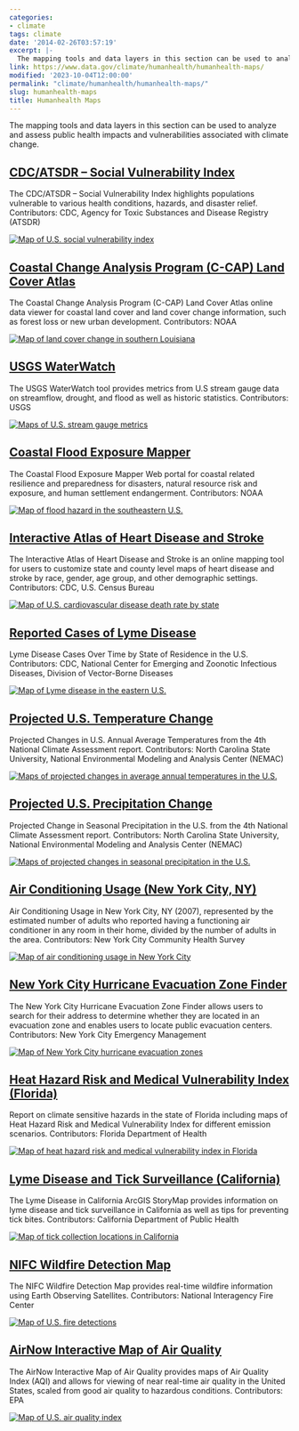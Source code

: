 ```yaml
---
categories:
- climate
tags: climate
date: '2014-02-26T03:57:19'
excerpt: |-
  The mapping tools and data layers in this section can be used to analyze and assess public health impacts and vulnerabilities associated with climate change.
link: https://www.data.gov/climate/humanhealth/humanhealth-maps/
modified: '2023-10-04T12:00:00'
permalink: "climate/humanhealth/humanhealth-maps/"
slug: humanhealth-maps
title: Humanhealth Maps
---
```


The mapping tools and data layers in this section can be used to analyze and assess public health impacts and vulnerabilities associated with climate change.

## [CDC/ATSDR – Social Vulnerability Index](https://www.atsdr.cdc.gov/placeandhealth/svi/index.html)

The CDC/ATSDR – Social Vulnerability Index highlights populations vulnerable to various health conditions, hazards, and disaster relief. Contributors: CDC, Agency for Toxic Substances and Disease Registry (ATSDR)

[![Map of U.S. social vulnerability index](https://s3-us-gov-west-1.amazonaws.com/cg-0817d6e3-93c4-4de8-8b32-da6919464e61/Map1_CDC_ATSDR_SVI.png)](https://s3-us-gov-west-1.amazonaws.com/cg-0817d6e3-93c4-4de8-8b32-da6919464e61/Map1_CDC_ATSDR_SVI.png)

## [Coastal Change Analysis Program (C-CAP) Land Cover Atlas](https://coast.noaa.gov/digitalcoast/tools/lca.html)

The Coastal Change Analysis Program (C-CAP) Land Cover Atlas online data viewer for coastal land cover and land cover change information, such as forest loss or new urban development. Contributors: NOAA

[![Map of land cover change in southern Louisiana](https://s3-us-gov-west-1.amazonaws.com/cg-0817d6e3-93c4-4de8-8b32-da6919464e61/Map2_CCAP_LandCoverAtlas.png)](https://s3-us-gov-west-1.amazonaws.com/cg-0817d6e3-93c4-4de8-8b32-da6919464e61/Map2_CCAP_LandCoverAtlas.png)

## [USGS WaterWatch](https://waterwatch.usgs.gov/new/)

The USGS WaterWatch tool provides metrics from U.S stream gauge data on streamflow, drought, and flood as well as historic statistics. Contributors: USGS

[![Maps of U.S. stream gauge metrics](https://s3-us-gov-west-1.amazonaws.com/cg-0817d6e3-93c4-4de8-8b32-da6919464e61/Map3_USGS_WaterWatch.png)](https://s3-us-gov-west-1.amazonaws.com/cg-0817d6e3-93c4-4de8-8b32-da6919464e61/Map3_USGS_WaterWatch.png)

## [Coastal Flood Exposure Mapper](https://www.coast.noaa.gov/floodexposure/#/select)

The Coastal Flood Exposure Mapper Web portal for coastal related resilience and preparedness for disasters, natural resource risk and exposure, and human settlement endangerment. Contributors: NOAA

[![Map of flood hazard in the southeastern U.S.](https://s3-us-gov-west-1.amazonaws.com/cg-0817d6e3-93c4-4de8-8b32-da6919464e61/Map4_Coastal_Flood_Mapper.png)](https://s3-us-gov-west-1.amazonaws.com/cg-0817d6e3-93c4-4de8-8b32-da6919464e61/Map4_Coastal_Flood_Mapper.png)

## [Interactive Atlas of Heart Disease and Stroke](https://www.cdc.gov/dhdsp/maps/atlas/index.htm)

The Interactive Atlas of Heart Disease and Stroke is an online mapping tool for users to customize state and county level maps of heart disease and stroke by race, gender, age group, and other demographic settings. Contributors: CDC, U.S. Census Bureau

[![Map of U.S. cardiovascular disease death rate by state](https://s3-us-gov-west-1.amazonaws.com/cg-0817d6e3-93c4-4de8-8b32-da6919464e61/Map5_Atlas_Heart_Disease.png)](https://s3-us-gov-west-1.amazonaws.com/cg-0817d6e3-93c4-4de8-8b32-da6919464e61/Map5_Atlas_Heart_Disease.png)

## [Reported Cases of Lyme Disease](https://www.cdc.gov/lyme/stats/maps.html?CDC_AA_refVal=https%3A%2F%2Fwww.cdc.gov%2Flyme%2Fstats%2Fmaps%2Fmap2013.html)

Lyme Disease Cases Over Time by State of Residence in the U.S. Contributors: CDC, National Center for Emerging and Zoonotic Infectious Diseases, Division of Vector-Borne Diseases

[![Map of Lyme disease in the eastern U.S.](https://s3-us-gov-west-1.amazonaws.com/cg-0817d6e3-93c4-4de8-8b32-da6919464e61/Map6_Reported_Lyme_Cases.png)](https://s3-us-gov-west-1.amazonaws.com/cg-0817d6e3-93c4-4de8-8b32-da6919464e61/Map6_Reported_Lyme_Cases.png)

## [Projected U.S. Temperature Change](https://nca2018.globalchange.gov/chapter/1#fig-1-3)

Projected Changes in U.S. Annual Average Temperatures from the 4th National Climate Assessment report. Contributors: North Carolina State University, National Environmental Modeling and Analysis Center (NEMAC)

[![Maps of projected changes in average annual temperatures in the U.S.](https://s3-us-gov-west-1.amazonaws.com/cg-0817d6e3-93c4-4de8-8b32-da6919464e61/Map7_US_Temp_Change.png)](https://s3-us-gov-west-1.amazonaws.com/cg-0817d6e3-93c4-4de8-8b32-da6919464e61/Map7_US_Temp_Change.png)

## [Projected U.S. Precipitation Change](https://nca2018.globalchange.gov/chapter/2#fig-2-5)

Projected Change in Seasonal Precipitation in the U.S. from the 4th National Climate Assessment report. Contributors: North Carolina State University, National Environmental Modeling and Analysis Center (NEMAC)

[![Maps of projected changes in seasonal precipitation in the U.S.](https://s3-us-gov-west-1.amazonaws.com/cg-0817d6e3-93c4-4de8-8b32-da6919464e61/Map8_US_Precip_Change.png)](https://s3-us-gov-west-1.amazonaws.com/cg-0817d6e3-93c4-4de8-8b32-da6919464e61/Map8_US_Precip_Change.png)

## [Air Conditioning Usage (New York City, NY)](https://a816-dohbesp.nyc.gov/IndicatorPublic/beta/data-explorer/climate/?id=2104#display=map)

Air Conditioning Usage in New York City, NY (2007), represented by the estimated number of adults who reported having a functioning air conditioner in any room in their home, divided by the number of adults in the area. Contributors: New York City Community Health Survey

[![Map of air conditioning usage in New York City](https://s3-us-gov-west-1.amazonaws.com/cg-0817d6e3-93c4-4de8-8b32-da6919464e61/Map9_Air_Conditioning_NYC.png)](https://s3-us-gov-west-1.amazonaws.com/cg-0817d6e3-93c4-4de8-8b32-da6919464e61/Map9_Air_Conditioning_NYC.png)

## [New York City Hurricane Evacuation Zone Finder](https://maps.nyc.gov/hurricane/#)

The New York City Hurricane Evacuation Zone Finder allows users to search for their address to determine whether they are located in an evacuation zone and enables users to locate public evacuation centers. Contributors: New York City Emergency Management

[![Map of New York City hurricane evacuation zones](https://s3-us-gov-west-1.amazonaws.com/cg-0817d6e3-93c4-4de8-8b32-da6919464e61/Map10_NYC_Hurricane_Evac_Zones.png)](https://s3-us-gov-west-1.amazonaws.com/cg-0817d6e3-93c4-4de8-8b32-da6919464e61/Map10_NYC_Hurricane_Evac_Zones.png)

## [Heat Hazard Risk and Medical Vulnerability Index (Florida)](https://www.floridahealth.gov/environmental-health/climate-and-health/_documents/climate-sensitive-hazards-in-florida-final-report-8.pdf)

Report on climate sensitive hazards in the state of Florida including maps of Heat Hazard Risk and Medical Vulnerability Index for different emission scenarios. Contributors: Florida Department of Health

[![Map of heat hazard risk and medical vulnerability index in Florida](https://s3-us-gov-west-1.amazonaws.com/cg-0817d6e3-93c4-4de8-8b32-da6919464e61/Map11_HeatHaz_MedVI_Florida.png)](https://s3-us-gov-west-1.amazonaws.com/cg-0817d6e3-93c4-4de8-8b32-da6919464e61/Map11_HeatHaz_MedVI_Florida.png)

## [Lyme Disease and Tick Surveillance (California)](https://storymaps.arcgis.com/stories/f64d0c19a3ab42cf90e8ce38397e96e0)

The Lyme Disease in California ArcGIS StoryMap provides information on lyme disease and tick surveillance in California as well as tips for preventing tick bites. Contributors: California Department of Public Health

[![Map of tick collection locations in California](https://s3-us-gov-west-1.amazonaws.com/cg-0817d6e3-93c4-4de8-8b32-da6919464e61/Map12_Lyme_Tick_California.png)](https://s3-us-gov-west-1.amazonaws.com/cg-0817d6e3-93c4-4de8-8b32-da6919464e61/Map12_Lyme_Tick_California.png)

## [NIFC Wildfire Detection Map](https://maps.nwcg.gov/sa/#/%3F/39.8212/-96.2709/4)

The NIFC Wildfire Detection Map provides real-time wildfire information using Earth Observing Satellites. Contributors: National Interagency Fire Center

[![Map of U.S. fire detections](https://s3-us-gov-west-1.amazonaws.com/cg-0817d6e3-93c4-4de8-8b32-da6919464e61/Map13_NIFC_Wildfire_Detection.png)](https://s3-us-gov-west-1.amazonaws.com/cg-0817d6e3-93c4-4de8-8b32-da6919464e61/Map13_NIFC_Wildfire_Detection.png)

## [AirNow Interactive Map of Air Quality](https://gispub.epa.gov/airnow/)

The AirNow Interactive Map of Air Quality provides maps of Air Quality Index (AQI) and allows for viewing of near real-time air quality in the United States, scaled from good air quality to hazardous conditions. Contributors: EPA

[![Map of U.S. air quality index](https://s3-us-gov-west-1.amazonaws.com/cg-0817d6e3-93c4-4de8-8b32-da6919464e61/Map14_AirNow_AirQuality.png)](https://s3-us-gov-west-1.amazonaws.com/cg-0817d6e3-93c4-4de8-8b32-da6919464e61/Map14_AirNow_AirQuality.png)